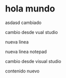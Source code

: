# hola mundo

asdasd cambiado

cambio desde vual studio

nueva linea 

nueva linea notepad

cambio desde visual studio

contenido nuevo 
